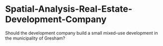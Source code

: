# Spatial-Analysis-Real-Estate-Development-Company
Should the development company build a small mixed-use development in the municipality of Gresham?
